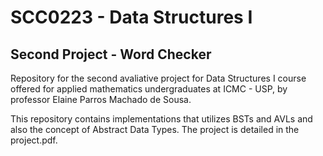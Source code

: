 # SCC0223 - Data Structures I
## Second Project - Word Checker

Repository for the second avaliative project for Data Structures I course offered for applied mathematics undergraduates at ICMC - USP, by professor Elaine Parros Machado de Sousa.

This repository contains implementations that utilizes BSTs and AVLs and also the concept of Abstract Data Types. The project is detailed in the project.pdf.
